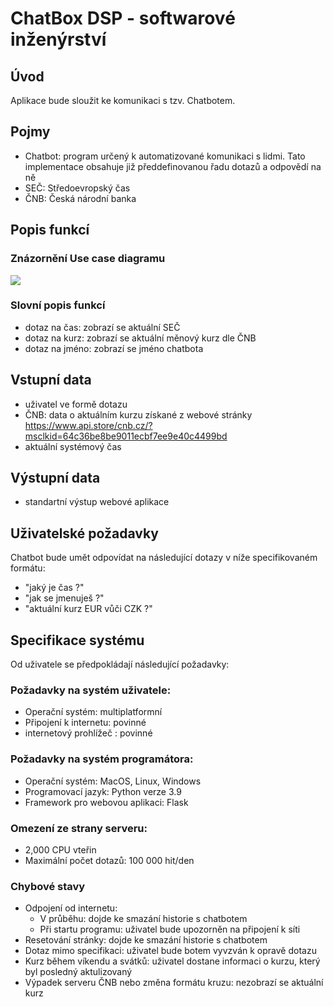 # ChatBox DSP - softwarové inženýrství

## Úvod

Aplikace bude sloužit ke komunikaci s tzv. Chatbotem.

## Pojmy
- Chatbot: program určený k automatizované komunikaci s lidmi. Tato implementace obsahuje již předdefinovanou řadu dotazů a odpovědí na ně
- SEČ: Středoevropský čas
- ČNB: Česká národní banka

## Popis funkcí

### Znázornění Use case diagramu

<img src="https://github.com/JanPodavka/ChatBotproject/blob/master/data/ucd.jpg">

### Slovní popis funkcí
- dotaz na čas: zobrazí se aktuální SEČ
- dotaz na kurz: zobrazí se aktuální měnový kurz dle ČNB
- dotaz na jméno: zobrazí se jméno chatbota

## Vstupní data
- uživatel ve formě dotazu
- ČNB: data o aktuálním kurzu získané z webové stránky https://www.api.store/cnb.cz/?msclkid=64c36be8be9011ecbf7ee9e40c4499bd
- aktuální systémový čas

## Výstupní data

- standartní výstup webové aplikace

## Uživatelské požadavky

 Chatbot bude umět odpovídat na následující dotazy v níže specifikovaném formátu:
 
 - "jaký je čas ?"
 - "jak se jmenuješ ?"
 - "aktuální kurz EUR vůči CZK ?"

## Specifikace systému
Od uživatele se předpokládají následující požadavky:

### Požadavky na systém uživatele:

- Operační systém: multiplatformní
- Připojení k internetu: povinné
- internetový prohlížeč : povinné

### Požadavky na systém programátora:

- Operační systém: MacOS, Linux, Windows
- Programovací jazyk: Python verze 3.9
- Framework pro webovou aplikaci: Flask

### Omezení ze strany serveru:

- 2,000 CPU vteřin
- Maximální počet dotazů: 100 000 hit/den

### Chybové stavy

 - Odpojení od internetu:
   - V průběhu: dojde ke smazání historie s chatbotem
   - Při startu programu: uživatel bude upozorněn na připojení k síti
 - Resetování stránky: dojde ke smazání historie s chatbotem
 - Dotaz mimo specifikaci: uživatel bude botem vyvzván k opravě dotazu
 - Kurz během víkendu a svátků: uživatel dostane informaci o kurzu, který byl posledný aktulizovaný
 - Výpadek serveru ČNB nebo změna formátu kruzu: nezobrazí se aktuální kurz
